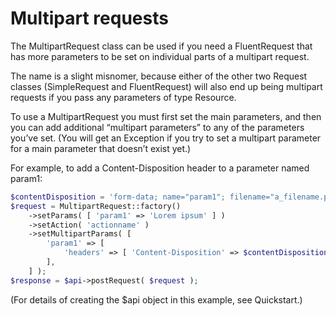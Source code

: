 # Multipart requests

The MultipartRequest class can be used if you need a FluentRequest that has more parameters to be set on individual parts of a multipart request.

The name is a slight misnomer, because either of the other two Request classes (SimpleRequest and FluentRequest) will also end up being multipart requests if you pass any parameters of type Resource.

To use a MultipartRequest you must first set the main parameters, and then you can add additional “multipart parameters” to any of the parameters you’ve set. (You will get an Exception if you try to set a multipart parameter for a main parameter that doesn’t exist yet.)

For example, to add a Content-Disposition header to a parameter named param1:

```php
$contentDisposition = 'form-data; name="param1"; filename="a_filename.png"';
$request = MultipartRequest::factory()
    ->setParams( [ 'param1' => 'Lorem ipsum' ] )
    ->setAction( 'actionname' )
    ->setMultipartParams( [
        'param1' => [
            'headers' => [ 'Content-Disposition' => $contentDisposition ],
        ],
    ] );
$response = $api->postRequest( $request );
```

(For details of creating the $api object in this example, see Quickstart.)
